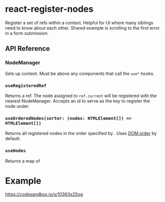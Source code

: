 # react-register-nodes

Register a set of refs within a context.  Helpful for UI where many siblings need to know about each other.  Shared example is scrolling to the first error in a form submission.

## API Reference
### NodeManager

Sets up context.  Must be above any components that call the `use*` hooks.

### `useRegisteredRef`

Returns a ref.  The node assigned to `ref.current` will be registered with the nearest NodeManager. Accepts an id to serve as the key to register the node under.

### `useOrderedNodes(sorter: (nodes: HTMLElement[]) => HTMLElement[])`

Returns all registered nodes in the order specified by . Uses [DOM order](https://gist.github.com/Justineo/ec7275cda82e986fc47b) by default.

### `useNodes`

Returns a map of 

# Example

https://codesandbox.io/s/10363x25oq
